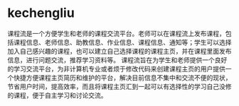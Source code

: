 # kechengliu
课程流是一个方便学生和老师的课程交流平台。老师可以在课程流上发布课程，包括课程信息、老师信息、助教信息、作业信息、课程信息、通知等；学生可以选择加入自己感兴趣的课程，也可以建立自己选择课程的课程主页，并在课程里面发布信息，进行问题交流，推荐学习资料等。 课程流旨在为学生和老师提供一个良好的学习交流平台，为非计算机专业或者烦于修改代码来创建课程主页的用户提供一个快捷方便课程主页简历和维护的平台，解决目前信息不集中和交流不便的现状，节省用户时间，提高效率，而且将课程主页汇到一起可以有选择性的学习自己没修的课程，便于自主学习和讨论交流。
